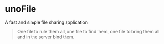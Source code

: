# unoFile
A fast and simple file sharing application

> One file to rule them all, one file to find them, one file to bring them all and in the server bind them.
